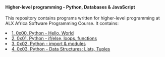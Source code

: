#### Higher-level programming - Python, Databases & JavaScript

This repository contains programs written for higher-level programming at ALX Africa Software Programming Course.
It contains:
<li> <a href="https://github.com/mumbuamutuku/alx-higher_level_programming/tree/master/0x00-python-hello_world"> 1. 0x00. Python - Hello, World </a></li>
<li> <a href="https://github.com/mumbuamutuku/alx-higher_level_programming/tree/master/0x01-python-if_else_loops_functions">2. 0x01. Python - if/else, loops, functions </a> </li>
<li> <a href="https://github.com/mumbuamutuku/alx-higher_level_programming/tree/master/0x02-python-import_modules"> 3. 0x02. Python - import & modules </a> </li>
<li> <a href=""> 4. 0x03. Python - Data Structures: Lists, Tuples </a></li>


